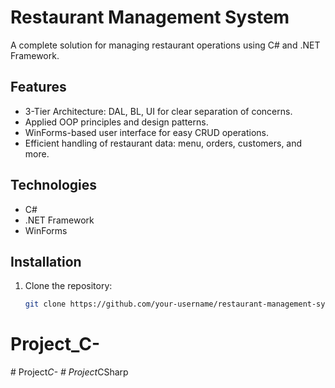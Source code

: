 # Restaurant Management System

A complete solution for managing restaurant operations using C# and .NET Framework.

## Features
- 3-Tier Architecture: DAL, BL, UI for clear separation of concerns.
- Applied OOP principles and design patterns.
- WinForms-based user interface for easy CRUD operations.
- Efficient handling of restaurant data: menu, orders, customers, and more.

## Technologies
- C#  
- .NET Framework  
- WinForms  

## Installation
1. Clone the repository:
   ```bash
   git clone https://github.com/your-username/restaurant-management-system.git
# Project_C-
#   P r o j e c t _ C -  
 #   P r o j e c t _ C S h a r p  
 